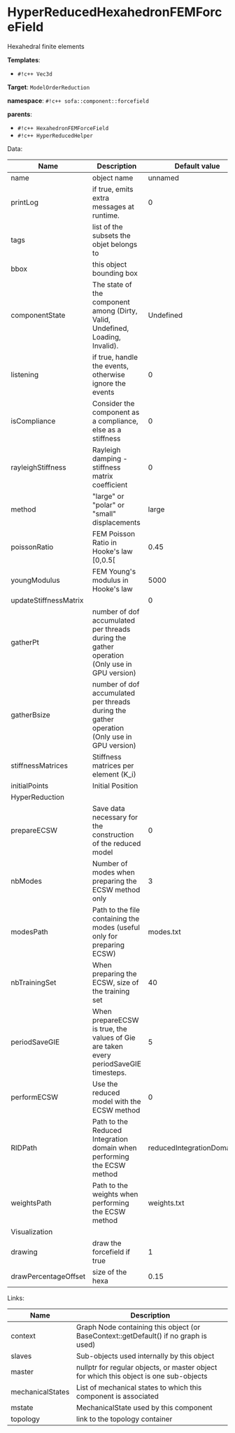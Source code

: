 # HyperReducedHexahedronFEMForceField

Hexahedral finite elements


__Templates__:

- `#!c++ Vec3d`

__Target__: `ModelOrderReduction`

__namespace__: `#!c++ sofa::component::forcefield`

__parents__: 

- `#!c++ HexahedronFEMForceField`
- `#!c++ HyperReducedHelper`

Data: 

<table>
<thead>
    <tr>
        <th>Name</th>
        <th>Description</th>
        <th>Default value</th>
    </tr>
</thead>
<tbody>
	<tr>
		<td>name</td>
		<td>
object name
</td>
		<td>unnamed</td>
	</tr>
	<tr>
		<td>printLog</td>
		<td>
if true, emits extra messages at runtime.
</td>
		<td>0</td>
	</tr>
	<tr>
		<td>tags</td>
		<td>
list of the subsets the objet belongs to
</td>
		<td></td>
	</tr>
	<tr>
		<td>bbox</td>
		<td>
this object bounding box
</td>
		<td></td>
	</tr>
	<tr>
		<td>componentState</td>
		<td>
The state of the component among (Dirty, Valid, Undefined, Loading, Invalid).
</td>
		<td>Undefined</td>
	</tr>
	<tr>
		<td>listening</td>
		<td>
if true, handle the events, otherwise ignore the events
</td>
		<td>0</td>
	</tr>
	<tr>
		<td>isCompliance</td>
		<td>
Consider the component as a compliance, else as a stiffness
</td>
		<td>0</td>
	</tr>
	<tr>
		<td>rayleighStiffness</td>
		<td>
Rayleigh damping - stiffness matrix coefficient
</td>
		<td>0</td>
	</tr>
	<tr>
		<td>method</td>
		<td>
"large" or "polar" or "small" displacements
</td>
		<td>large</td>
	</tr>
	<tr>
		<td>poissonRatio</td>
		<td>
FEM Poisson Ratio in Hooke's law [0,0.5[
</td>
		<td>0.45</td>
	</tr>
	<tr>
		<td>youngModulus</td>
		<td>
FEM Young's modulus in Hooke's law
</td>
		<td>5000</td>
	</tr>
	<tr>
		<td>updateStiffnessMatrix</td>
		<td>

</td>
		<td>0</td>
	</tr>
	<tr>
		<td>gatherPt</td>
		<td>
number of dof accumulated per threads during the gather operation (Only use in GPU version)
</td>
		<td></td>
	</tr>
	<tr>
		<td>gatherBsize</td>
		<td>
number of dof accumulated per threads during the gather operation (Only use in GPU version)
</td>
		<td></td>
	</tr>
	<tr>
		<td>stiffnessMatrices</td>
		<td>
Stiffness matrices per element (K_i)
</td>
		<td></td>
	</tr>
	<tr>
		<td>initialPoints</td>
		<td>
Initial Position
</td>
		<td></td>
	</tr>
	<tr>
		<td colspan="3">HyperReduction</td>
	</tr>
	<tr>
		<td>prepareECSW</td>
		<td>
Save data necessary for the construction of the reduced model
</td>
		<td>0</td>
	</tr>
	<tr>
		<td>nbModes</td>
		<td>
Number of modes when preparing the ECSW method only
</td>
		<td>3</td>
	</tr>
	<tr>
		<td>modesPath</td>
		<td>
Path to the file containing the modes (useful only for preparing ECSW)
</td>
		<td>modes.txt</td>
	</tr>
	<tr>
		<td>nbTrainingSet</td>
		<td>
When preparing the ECSW, size of the training set
</td>
		<td>40</td>
	</tr>
	<tr>
		<td>periodSaveGIE</td>
		<td>
When prepareECSW is true, the values of Gie are taken every periodSaveGIE timesteps.
</td>
		<td>5</td>
	</tr>
	<tr>
		<td>performECSW</td>
		<td>
Use the reduced model with the ECSW method
</td>
		<td>0</td>
	</tr>
	<tr>
		<td>RIDPath</td>
		<td>
Path to the Reduced Integration domain when performing the ECSW method
</td>
		<td>reducedIntegrationDomain.txt</td>
	</tr>
	<tr>
		<td>weightsPath</td>
		<td>
Path to the weights when performing the ECSW method
</td>
		<td>weights.txt</td>
	</tr>
	<tr>
		<td colspan="3">Visualization</td>
	</tr>
	<tr>
		<td>drawing</td>
		<td>
draw the forcefield if true
</td>
		<td>1</td>
	</tr>
	<tr>
		<td>drawPercentageOffset</td>
		<td>
size of the hexa
</td>
		<td>0.15</td>
	</tr>

</tbody>
</table>

Links: 

| Name | Description |
| ---- | ----------- |
|context|Graph Node containing this object (or BaseContext::getDefault() if no graph is used)|
|slaves|Sub-objects used internally by this object|
|master|nullptr for regular objects, or master object for which this object is one sub-objects|
|mechanicalStates|List of mechanical states to which this component is associated|
|mstate|MechanicalState used by this component|
|topology|link to the topology container|



